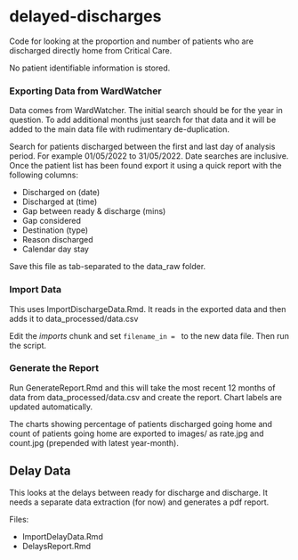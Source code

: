 # delayed-discharges
Code for looking at the proportion and number of patients who are discharged directly home from Critical Care.

No patient identifiable information is stored.


### Exporting Data from WardWatcher
Data comes from WardWatcher. The initial search should be for the year in question. To add additional months just search for that data and it will be added to the main data file with rudimentary de-duplication.

Search for patients discharged between the first and last day of analysis period. For example 01/05/2022 to 31/05/2022. Date searches are inclusive. Once the patient list has been found export it using a quick report with the following columns:
- Discharged on (date)
- Discharged at (time)
- Gap between ready & discharge (mins)
- Gap considered
- Destination (type)
- Reason discharged
- Calendar day stay

Save this file as tab-separated to the data_raw folder.


### Import Data
This uses ImportDischargeData.Rmd. It reads in the exported data and then adds it to data_processed/data.csv

Edit the *imports* chunk and set `filename_in = ` to the new data file. Then run the script.



### Generate the Report
Run GenerateReport.Rmd and this will take the most recent 12 months of data from data_processed/data.csv and create the report. Chart labels are updated automatically.

The charts showing percentage of patients discharged going home and count of patients going home are exported to images/ as rate.jpg and count.jpg (prepended with latest year-month).


## Delay Data
This looks at the delays between ready for discharge and discharge. It needs a separate data extraction (for now) and generates a pdf report.

Files:
- ImportDelayData.Rmd
 - DelaysReport.Rmd

 